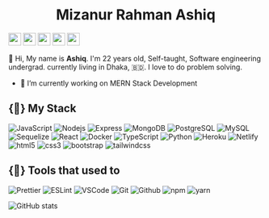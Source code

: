 # <h1 align="center">Mizanur Rahman Ashiq</h1>

<p>
	<a href="mailto:mizanur.ashiq.se@gmail.com?subject=From%20GitHub&cc=mizanur35-2844@diu.edu.bd&body=Hi,%20there.%20Found%20you%20from%20GitHub."><img src="https://img.shields.io/badge/gmail-%23D44638.svg?&style=for-the-badge&logo=gmail&logoColor=white" height=25></a>
	<a href="https://www.linkedin.com/in/mmr-ashiq/"><img src="https://img.shields.io/badge/linkedin-%230077B5.svg?&style=for-the-badge&logo=linkedin&logoColor=white" height=25></a>
	<a href="https://twitter.com/mmr_ashiq/"><img src="https://img.shields.io/badge/twitter-%231DA1F2.svg?&style=for-the-badge&logo=twitter&logoColor=white" height=25></a>
	<a href="https://www.instagram.com/mmr_ashiq/"><img src="https://img.shields.io/badge/instagram-%23E4405F.svg?&style=for-the-badge&logo=instagram&logoColor=white" height=25></a>
	<a href="https://www.facebook.com/mmr.ashiiq/"><img src="https://img.shields.io/badge/facebook-5577BF.svg?&style=for-the-badge&logo=facebook&logoColor=white" height=25></a>
</p>


:wave: Hi, My name is <strong>Ashiq</strong>. I'm 22 years old, Self-taught, Software engineering undergrad. currently living in Dhaka, 🇧🇩. I love to do problem solving.

-   🔭 I’m currently working on MERN Stack Development

## {🚀} My Stack

<p>
    <img alt="JavaScript" src="https://img.shields.io/badge/-JavaScript-FFFF00?style=flat-square&logo=javascript&logoColor=black" />
    <img alt="Nodejs" src="https://img.shields.io/badge/-Nodejs-43853d?style=flat-square&logo=Node.js&logoColor=white" />
    <img alt="Express" src="https://img.shields.io/badge/-Express-0077B5?style=flat-square&logo=express&logoColor=green" />
    <img alt="MongoDB" src="https://img.shields.io/badge/-MongoDB-13aa52?style=flat-square&logo=mongodb&logoColor=white" />
    <img alt="PostgreSQL" src="https://img.shields.io/badge/-PostgreSQL-316392?style=flat-square&logo=postgresql&logoColor=white" />
    <img alt="MySQL" src="https://img.shields.io/badge/-MySQL-e48e00?style=flat-square&logo=mysql&logoColor=black" />
    <img alt="Sequelize" src="https://img.shields.io/badge/-Sequelize-00b1ea?style=flat-square&logo=sequelize&logoColor=red" />
    <img alt="React" src="https://img.shields.io/badge/-React-45b8d8?style=flat-square&logo=react&logoColor=white" />
    <img alt="Docker" src="https://img.shields.io/badge/-Docker-46a2f1?style=flat-square&logo=docker&logoColor=white" />
    <img alt="TypeScript" src="https://img.shields.io/badge/-TypeScript-007ACC?style=flat-square&logo=typescript&logoColor=white" />
    <img alt="Python" src="https://img.shields.io/badge/-Python-4281b4?style=flat-square&logo=python&logoColor=white" />
    <img alt="Heroku" src="https://img.shields.io/badge/-Heroku-430098?style=flat-square&logo=heroku&logoColor=white" />
    <img alt="Netlify" src="https://img.shields.io/badge/-Netlify-00FFFF?style=flat-square&logo=netlify&logoColor=black" />
    <img alt="html5" src="https://img.shields.io/badge/-HTML5-E34F26?style=flat-square&logo=html5&logoColor=white" />
    <img alt="css3" src="https://img.shields.io/badge/-CSS3-0000FF?style=flat-square&logo=css3&logoColor=white" />
	<img alt="bootstrap" src="https://img.shields.io/badge/-Bootstrap-7952B3?style=flat-square&logo=bootstrap&logoColor=white" />
	<img alt="tailwindcss" src="https://img.shields.io/badge/-Tailwind-00D8FF?style=flat-square&logo=tailwindcss&logoColor=white" />
</p>

## {:whale:} Tools that used to

<p>
    <img alt="Prettier" src="https://img.shields.io/badge/-Prettier-F7B93E?style=flat-square&logo=prettier&logoColor=white" />
    <img alt="ESLint" src="https://img.shields.io/badge/-ESLint-00FFFF?style=flat-square&logo=eslint&logoColor=white" />
    <img alt="VSCode" src="https://img.shields.io/badge/-VSCode-00008B?style=flat-square&logo=visualstudio&logoColor=white" />
    <img alt="Git" src="https://img.shields.io/badge/-Git-F05032?style=flat-square&logo=git&logoColor=white" />
    <img alt="Github" src="https://img.shields.io/badge/-Github-1F1E1F?style=flat-square&logo=github&logoColor=white" />
	<img alt="npm" src="https://img.shields.io/badge/-NPM-CB3837?style=flat-square&logo=npm&logoColor=white" />
    <img alt="yarn" src="https://img.shields.io/badge/-Yarn-ECE8EB?style=flat-square&logo=yarn&logoColor=black" />
</p>

<!--
![Top Langs](https://github-readme-stats.vercel.app/api/top-langs/?username=mmr-ashiq&hide=css,html)
-->

![GitHub stats](https://github-readme-stats.vercel.app/api?username=mmr-ashiq&show_icons=true&hide_border=true&theme=radical)

